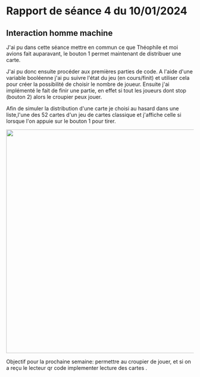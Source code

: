 # Rapport de séance 4 du 10/01/2024

## Interaction homme machine
J'ai pu dans cette séance mettre en commun ce que Théophile et moi avions fait auparavant, le bouton 1 permet maintenant de distribuer une carte.

J'ai pu donc ensuite procéder aux premières parties de code. A l'aide d'une variable booléenne j'ai pu suivre l'état du jeu (en cours/finit) et utiliser cela pour créer la possibilité de choisir le nombre de joueur. Ensuite j'ai implémenté le fait de finir une partie, en effet si tout les joueurs dont stop (bouton 2) alors le croupier peux jouer.

Afin de simuler la distribution d'une carte je choisi au hasard dans une liste,l'une des 52 cartes d'un jeu de cartes classique et j'affiche celle si lorsque l'on appuie sur le bouton 1 pour tirer.

<p align="middle">
    <img src="/Images Diverses/demo_bouton.gif" width="600" />
</p>

Objectif pour la prochaine semaine: permettre au croupier de jouer, et si on a reçu le lecteur qr code implementer lecture des cartes .
